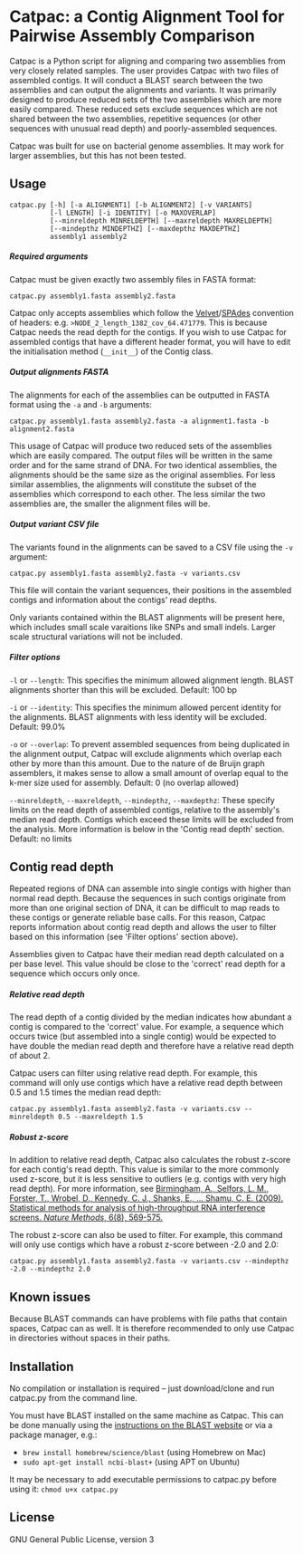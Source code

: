 # Catpac: a Contig Alignment Tool for Pairwise Assembly Comparison

Catpac is a Python script for aligning and comparing two assemblies from very closely related samples.  The user provides Catpac with two files of assembled contigs.  It will conduct a BLAST search between the two assemblies and can output the alignments and variants.  It was primarily designed to produce reduced sets of the two assemblies which are more easily compared.  These reduced sets exclude sequences which are not shared between the two assemblies, repetitive sequences (or other sequences with unusual read depth) and poorly-assembled sequences.

Catpac was built for use on bacterial genome assemblies.  It may work for larger assemblies, but this has not been tested.


## Usage

```
catpac.py [-h] [-a ALIGNMENT1] [-b ALIGNMENT2] [-v VARIANTS]
          [-l LENGTH] [-i IDENTITY] [-o MAXOVERLAP]
          [--minreldepth MINRELDEPTH] [--maxreldepth MAXRELDEPTH]
          [--mindepthz MINDEPTHZ] [--maxdepthz MAXDEPTHZ]
          assembly1 assembly2
```

##### Required arguments

Catpac must be given exactly two assembly files in FASTA format:

`catpac.py assembly1.fasta assembly2.fasta`

Catpac only accepts assemblies which follow the [Velvet](https://www.ebi.ac.uk/~zerbino/velvet/)/[SPAdes](http://bioinf.spbau.ru/spades) convention of headers: e.g. `>NODE_2_length_1382_cov_64.471779`.  This is because Catpac needs the read depth for the contigs.  If you wish to use Catpac for assembled contigs that have a different header format, you will have to edit the initialisation method (`__init__`) of the Contig class.


##### Output alignments FASTA

The alignments for each of the assemblies can be outputted in FASTA format using the `-a` and `-b` arguments:

`catpac.py assembly1.fasta assembly2.fasta -a alignment1.fasta -b alignment2.fasta`

This usage of Catpac will produce two reduced sets of the assemblies which are easily compared.  The output files will be written in the same order and for the same strand of DNA.  For two identical assemblies, the alignments should be the same size as the original assemblies.  For less similar assemblies, the alignments will constitute the subset of the assemblies which correspond to each other.  The less similar the two assemblies are, the smaller the alignment files will be.


##### Output variant CSV file

The variants found in the alignments can be saved to a CSV file using the `-v` argument:

`catpac.py assembly1.fasta assembly2.fasta -v variants.csv`

This file will contain the variant sequences, their positions in the assembled contigs and information about the contigs' read depths.

Only variants contained within the BLAST alignments will be present here, which includes small scale varaitions like SNPs and small indels.  Larger scale structural variations will not be included.


##### Filter options

`-l` or `--length`: This specifies the minimum allowed alignment length.  BLAST alignments shorter than this will be excluded.  Default: 100 bp

`-i` or `--identity`: This specifies the minimum allowed percent identity for the alignments.  BLAST alignments with less identity will be excluded.  Default: 99.0%

`-o` or `--overlap`: To prevent assembled sequences from being duplicated in the alignment output, Catpac will exclude alignments which overlap each other by more than this amount.  Due to the nature of de Bruijn graph assemblers, it makes sense to allow a small amount of overlap equal to the k-mer size used for assembly.  Default: 0 (no overlap allowed)

`--minreldepth`, `--maxreldepth`, `--mindepthz`, `--maxdepthz`: These specify limits on the read depth of assembled contigs, relative to the assembly's median read depth.  Contigs which exceed these limits will be excluded from the analysis.  More information is below in the 'Contig read depth' section.  Default: no limits


## Contig read depth

Repeated regions of DNA can assemble into single contigs with higher than normal read depth.  Because the sequences in such contigs originate from more than one original section of DNA, it can be difficult to map reads to these contigs or generate reliable base calls.  For this reason, Catpac reports information about contig read depth and allows the user to filter based on this information (see 'Filter options' section above).

Assemblies given to Catpac have their median read depth calculated on a per base level.  This value should be close to the 'correct' read depth for a sequence which occurs only once.

##### Relative read depth

The read depth of a contig divided by the median indicates how abundant a contig is compared to the 'correct' value.  For example, a sequence which occurs twice (but assembled into a single contig) would be expected to have double the median read depth and therefore have a relative read depth of about 2.

Catpac users can filter using relative read depth.  For example, this command will only use contigs which have a relative read depth between 0.5 and 1.5 times the median read depth:

`catpac.py assembly1.fasta assembly2.fasta -v variants.csv --minreldepth 0.5 --maxreldepth 1.5`

##### Robust z-score

In addition to relative read depth, Catpac also calculates the robust z-score for each contig's read depth.  This value is similar to the more commonly used z-score, but it is less sensitive to outliers (e.g. contigs with very high read depth).  For more information, see [Birmingham, A., Selfors, L. M., Forster, T., Wrobel, D., Kennedy, C. J., Shanks, E., ... Shamu, C. E. (2009). Statistical methods for analysis of high-throughput RNA interference screens. _Nature Methods_, 6(8), 569-575.](http://www.ncbi.nlm.nih.gov/pmc/articles/PMC2789971/)

The robust z-score can also be used to filter.  For example, this command will only use contigs which have a robust z-score between -2.0 and 2.0:

`catpac.py assembly1.fasta assembly2.fasta -v variants.csv --mindepthz -2.0 --mindepthz 2.0`


## Known issues

Because BLAST commands can have problems with file paths that contain spaces, Catpac can as well.  It is therefore recommended to only use Catpac in directories without spaces in their paths.

## Installation

No compilation or installation is required – just download/clone and run catpac.py from the command line.

You must have BLAST installed on the same machine as Catpac.  This can be done manually using the [instructions on the BLAST website](http://www.ncbi.nlm.nih.gov/books/NBK279671/) or via a package manager, e.g.:
* `brew install homebrew/science/blast` (using Homebrew on Mac)
* `sudo apt-get install ncbi-blast+` (using APT on Ubuntu)

It may be necessary to add executable permissions to catpac.py before using it:
`chmod u+x catpac.py`

## License

GNU General Public License, version 3
